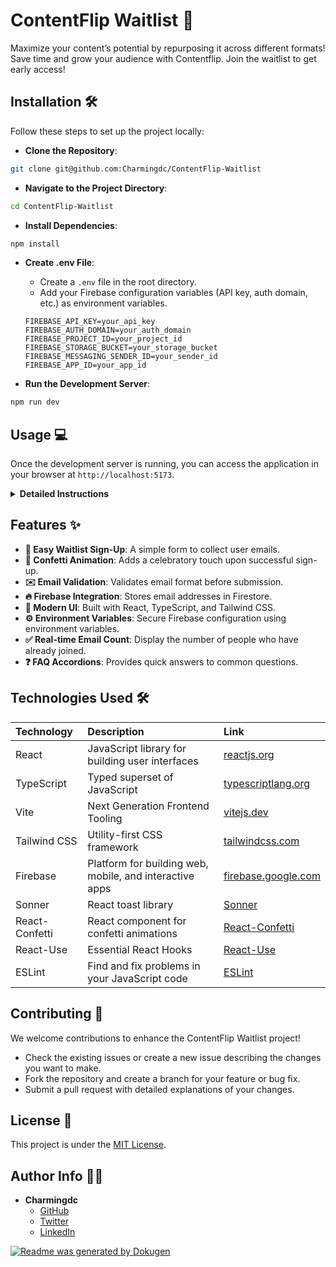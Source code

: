 # **ContentFlip Waitlist 🚀**

Maximize your content’s potential by repurposing it across different formats! Save time and grow your audience with Contentflip. Join the waitlist to get early access!

## Installation 🛠️

Follow these steps to set up the project locally:

- **Clone the Repository**:
 ```bash
 git clone git@github.com:Charmingdc/ContentFlip-Waitlist
 ```

- **Navigate to the Project Directory**:
 ```bash
 cd ContentFlip-Waitlist
 ```

- **Install Dependencies**:
 ```bash
 npm install
 ```

- **Create .env File**:
  - Create a `.env` file in the root directory.
  - Add your Firebase configuration variables (API key, auth domain, etc.) as environment variables.
  ```
  FIREBASE_API_KEY=your_api_key
  FIREBASE_AUTH_DOMAIN=your_auth_domain
  FIREBASE_PROJECT_ID=your_project_id
  FIREBASE_STORAGE_BUCKET=your_storage_bucket
  FIREBASE_MESSAGING_SENDER_ID=your_sender_id
  FIREBASE_APP_ID=your_app_id
  ```

- **Run the Development Server**:
 ```bash
 npm run dev
 ```

## Usage 💻

Once the development server is running, you can access the application in your browser at `http://localhost:5173`.

<details>
<summary><b>Detailed Instructions</b></summary>

1. **Sign Up for the Waitlist**:
  - Enter your email in the provided form to join the waitlist.
  - Check for confirmation messages or confetti upon successful submission.

2. **Explore the UI**:
  - Check out the hero section, features, and FAQ accordions.

3. **Connect to Firebase**:
  - Ensure Firebase is correctly configured to store email addresses.

4. **Customization**:
  - Customize Tailwind CSS configurations to match your styling preferences.
</details>

## Features ✨

- **🚀 Easy Waitlist Sign-Up**: A simple form to collect user emails.
- **🎉 Confetti Animation**: Adds a celebratory touch upon successful sign-up.
- **✉️ Email Validation**: Validates email format before submission.
- **🔥 Firebase Integration**: Stores email addresses in Firestore.
- **🎨 Modern UI**: Built with React, TypeScript, and Tailwind CSS.
- **⚙️ Environment Variables**: Secure Firebase configuration using environment variables.
- **✅ Real-time Email Count**: Display the number of people who have already joined.
- **❓ FAQ Accordions**: Provides quick answers to common questions.

## Technologies Used 🛠️

| Technology     | Description                                          | Link                                   |
| :------------- | :--------------------------------------------------- | :------------------------------------- |
| React          | JavaScript library for building user interfaces      | [reactjs.org](https://reactjs.org/)   |
| TypeScript     | Typed superset of JavaScript                         | [typescriptlang.org](https://www.typescriptlang.org/) |
| Vite           | Next Generation Frontend Tooling                     | [vitejs.dev](https://vitejs.dev/)     |
| Tailwind CSS   | Utility-first CSS framework                          | [tailwindcss.com](https://tailwindcss.com/) |
| Firebase       | Platform for building web, mobile, and interactive apps | [firebase.google.com](https://firebase.google.com/) |
| Sonner         |  React toast library                                      |   [Sonner](https://sonner.emilkowalski.com/)                                  |
| React-Confetti | React component for confetti animations             | [React-Confetti](https://www.npmjs.com/package/react-confetti) |
| React-Use      | Essential React Hooks                                   | [React-Use](https://www.npmjs.com/package/react-use)                       |
| ESLint         |  Find and fix problems in your JavaScript code   |  [ESLint](https://eslint.org/)          |

## Contributing 🤝

We welcome contributions to enhance the ContentFlip Waitlist project!

-   Check the existing issues or create a new issue describing the changes you want to make.
-   Fork the repository and create a branch for your feature or bug fix.
-   Submit a pull request with detailed explanations of your changes.

## License 📄

This project is under the [MIT License](link-to-license).

## Author Info 👨‍💻

-   **Charmingdc**
    -   [GitHub](https://github.com/Charmingdc)
    -   [Twitter](https://twitter.com/charmingdc01)
    -   [LinkedIn](https://www.linkedin.com/in/david-chuka-4534b11a7/)

[![Readme was generated by Dokugen](https://img.shields.io/badge/Built%20with-Dokugen-brightgreen)](https://github.com/samueltuoyo15/Dokugen)
